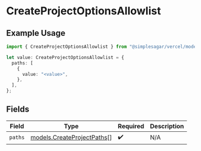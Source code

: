 # CreateProjectOptionsAllowlist

## Example Usage

```typescript
import { CreateProjectOptionsAllowlist } from "@simplesagar/vercel/models/createprojectop.js";

let value: CreateProjectOptionsAllowlist = {
  paths: [
    {
      value: "<value>",
    },
  ],
};
```

## Fields

| Field                                                          | Type                                                           | Required                                                       | Description                                                    |
| -------------------------------------------------------------- | -------------------------------------------------------------- | -------------------------------------------------------------- | -------------------------------------------------------------- |
| `paths`                                                        | [models.CreateProjectPaths](../models/createprojectpaths.md)[] | :heavy_check_mark:                                             | N/A                                                            |